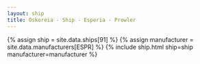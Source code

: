 ```yaml
---
layout: ship
title: Oskoreia - Ship - Esperia - Prowler
---
```

{% assign ship = site.data.ships[91] %}
{% assign manufacturer = site.data.manufacturers[ESPR] %}
{% include ship.html ship=ship manufacturer=manufacturer %}
